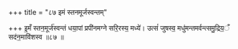 +++
title = "८७ इमं स्तनमूर्जस्वन्तम्"

+++
इ॒मँ स्तन॒मूर्ज॑स्वन्तं धया॒पां प्रपी॑नमग्ने सरि॒रस्य॒ मध्ये॑। उत्सं॑ जुषस्व॒ मधु॑मन्तमर्वन्त्समु॒द्रिय॒ँ सद॑न॒मावि॑शस्व ॥८७ ॥